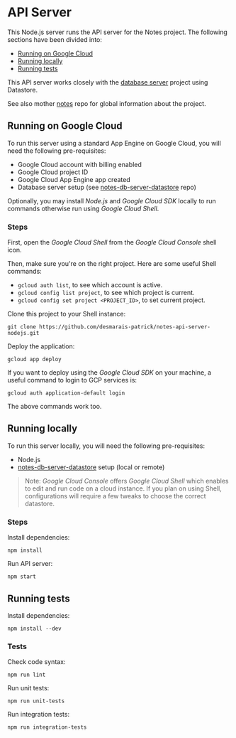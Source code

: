 # API Server

This Node.js server runs the API server for the Notes project.
The following sections have been divided into:

 - [Running on Google Cloud](#running-on-google-cloud)
 - [Running locally](#running-locally)
 - [Running tests](#running-tests)

This API server works closely with the [database server](/desmarais-patrick/notes-db-server-datastore) project using Datastore.

See also mother [notes](/desmarais-patrick/notes) repo for global information about the project.

<!-- TODO Overview of project structure. -->

## Running on Google Cloud

To run this server using a standard App Engine on Google Cloud,
you will need the following pre-requisites:

 - Google Cloud account with billing enabled
 - Google Cloud project ID
 - Google Cloud App Engine app created
 - Database server setup (see [notes-db-server-datastore](/desmarais-patrick/notes-db-server-datastore) repo)

Optionally, you may install *Node.js* and *Google Cloud SDK* locally to run commands otherwise run using *Google Cloud Shell*.

### Steps

First, open the *Google Cloud Shell* from the *Google Cloud Console* shell icon.

Then, make sure you're on the right project.
Here are some useful Shell commands:

 * `gcloud auth list`, to see which account is active.
 * `gcloud config list project`, to see which project is current.
 * `gcloud config set project <PROJECT_ID>`, to set current project.

Clone this project to your Shell instance:

```
git clone https://github.com/desmarais-patrick/notes-api-server-nodejs.git
```

Deploy the application:

```
gcloud app deploy
```

<!-- TODO Versioning considerations. -->
<!-- TODO Configuration considerations, ex. Datastore, demo environment. -->
<!-- TODO Describe demo version with rate limiting (1000 requests or 100KB per hour) + reset every hour. -->
<!-- TODO Clean-up considerations, ex. remove older versions, remove altogether. -->

If you want to deploy using the *Google Cloud SDK* on your machine, a useful command to login to GCP services is:

```
gcloud auth application-default login
```

The above commands work too.

## Running locally

To run this server locally, you will need the following pre-requisites:

 - Node.js
 - [notes-db-server-datastore](/desmarais-patrick/notes-db-server-datastore) setup (local or remote)

<!-- TODO Configuration considerations, ex. Datastore emulator, remote Datastore, development environment, demo environment, test environment. -->
<!-- TODO Fixture considerations, ex. link to database project. -->
<!-- TODO Cleanup considerations, ex. remove emulator. -->

> Note: *Google Cloud Console* offers *Google Cloud Shell* which enables to edit and run code on a cloud instance. If you plan on using Shell, configurations will require a few tweaks to choose the correct datastore.

<!-- TODO Open API documentation, such as Open-API user interface. -->

### Steps

Install dependencies:

```
npm install
```

Run API server:

```
npm start
```

## Running tests

Install dependencies:

```
npm install --dev
```

### Tests

Check code syntax:

```
npm run lint
```

Run unit tests:

```
npm run unit-tests
```

Run integration tests:

```
npm run integration-tests
```

<!-- TODO Environment considerations, ex. run tests on dev, demo, prod. -->
<!-- TODO Describe what I mean by automated tests, level of details into writing tests. -->
